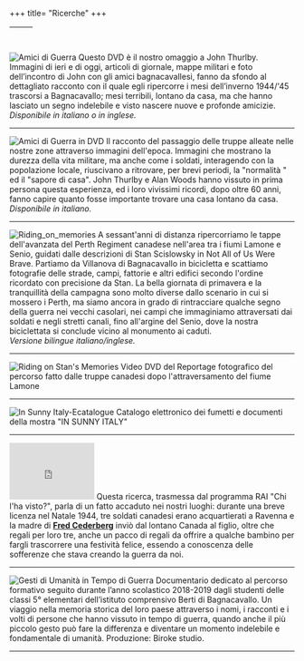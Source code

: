 +++
title= "Ricerche"
+++

&nbsp;              | &nbsp;
------------------- | ------------------------------------------------
<img src="/images/files/Amici_di_guerra_r.jpg" title="Amici di Guerra">  Questo DVD è il nostro omaggio a John Thurlby.<br>
Immagini di ieri e di oggi, articoli di giornale, mappe militari  e foto dell’incontro di John con gli amici  bagnacavallesi, fanno da sfondo al dettagliato racconto con il quale egli ripercorre i mesi dell’inverno 1944/'45 trascorsi a Bagnacavallo; mesi terribili, lontano da casa, ma che hanno lasciato un segno indelebile e visto nascere nuove e profonde amicizie. <br><i>Disponibile in italiano o in inglese.</i>

***

<img src="/images/files/Amici_di_guerra_DVD_r.jpg" title="Amici di Guerra in DVD">  Il racconto del passaggio delle truppe alleate nelle nostre zone attraverso immagini dell'epoca.
Immagini che mostrano la durezza della vita militare, ma anche come i soldati, interagendo con la popolazione locale, riuscivano a ritrovare, per brevi periodi, la "normalità "  ed il "sapore di casa".
John Thurlby e Alan Woods hanno vissuto in prima persona questa esperienza, ed i loro vivissimi ricordi, dopo oltre 60 anni, fanno capire quanto fosse importante trovare una casa lontano da casa.<br><i>Disponibile in italiano.</i></TD>

***

<img src="/images/files/Riding_on_memories_r.jpg" title="Riding_on_memories">  A sessant'anni di distanza ripercorriamo le tappe dell'avanzata del Perth Regiment canadese nell'area tra i fiumi Lamone e Senio, guidati dalle descrizioni di Stan Scislowsky in Not All of Us Were Brave. 
Partiamo da Villanova di Bagnacavallo in bicicletta e scattiamo fotografie delle strade, campi, fattorie e altri edifici secondo l'ordine ricordato con precisione da Stan. La bella giornata di primavera e la tranquillità della campagna sono molto diverse dallo scenario in cui si mossero i Perth, ma siamo ancora in grado di rintracciare qualche segno della guerra nei vecchi casolari, nei campi che immaginiamo attraversati dai soldati e negli stretti canali, fino 
all'argine del Senio, dove la nostra biciclettata si conclude vicino al monumento ai caduti.<br><i>Versione bilingue italiano/inglese.</i>

***

<img src="/images/files/Riding_on_Stan_memories_r.jpg" title="Riding on Stan's Memories">  Video DVD del Reportage fotografico del percorso fatto dalle truppe canadesi dopo l'attraversamento del fiume Lamone

***

<img src="/images/files/InsunnyItaly_Ecatalogue_r.jpg" title="In Sunny Italy-Ecatalogue">  Catalogo elettronico dei fumetti e documenti della mostra "IN SUNNY ITALY"

***

<iframe width="150" height="100" src="https://www.youtube.com/embed/0N4R7zANZcM" frameborder="0" allowfullscreen></iframe>  Questa ricerca, trasmessa dal programma RAI "Chi l'ha visto?", parla di un fatto accaduto nei nostri luoghi:
durante una breve licenza nel Natale 1944, tre soldati canadesi erano acquartierati a Ravenna e la madre di  <b><a href="/en/friends/fred_cederberg" >Fred Cederberg</a></b> inviò dal lontano Canada al figlio, oltre che regali per loro tre, anche un pacco di regali da offrire a qualche bambino per fargli trascorrere una festività felice, essendo a conoscenza delle sofferenze che stava creando la guerra da noi.

***

<img src="/images/files/ElementariDVD_r.jpg" title="Gesti di Umanità in Tempo di Guerra">  Documentario dedicato al percorso formativo seguito durante l’anno scolastico 2018-2019 dagli studenti delle classi 5° elementari dell’istituto comprensivo Berti di Bagnacavallo. Un viaggio nella memoria storica del loro paese attraverso i nomi, i racconti e i volti di persone che hanno vissuto in tempo di guerra, quando anche il più piccolo gesto può fare la differenza e diventare un momento indelebile e fondamentale di umanità. Produzione: Biroke studio.

***